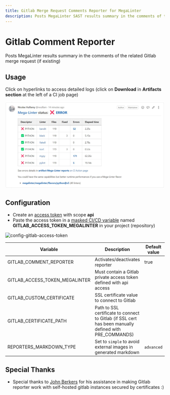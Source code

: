 ```yaml
---
title: Gitlab Merge Request Comments Reporter for MegaLinter
description: Posts MegaLinter SAST results summary in the comments of the related Gitlab Merge Request (if existing)
---
```

<!-- markdownlint-disable MD013 MD033 MD041 -->
# Gitlab Comment Reporter

Posts MegaLinter results summary in the comments of the related Gitlab merge request (if existing)

## Usage

Click on hyperlinks to access detailed logs (click on **Download** in **Artifacts section** at the left of a CI job page)

![Screenshot](../assets/images/GitlabCommentReporter.jpg)

## Configuration

- Create an [access token](https://docs.gitlab.com/ee/user/profile/personal_access_tokens.html#create-a-personal-access-token) with scope **api**
- Paste the access token in a [masked CI/CD variable](https://docs.gitlab.com/ee/ci/variables/#add-a-cicd-variable-to-a-project) named **GITLAB_ACCESS_TOKEN_MEGALINTER** in your project (repository)

![config-gitlab-access-token](https://user-images.githubusercontent.com/17500430/151674446-1bcb1420-d9aa-4ae1-aaae-dcf51afb36ab.gif)

| Variable                       | Description                                                                                            | Default value            |
|--------------------------------|--------------------------------------------------------------------------------------------------------|--------------------------|
| GITLAB_COMMENT_REPORTER        | Activates/deactivates reporter                                                                         | true                     |
| GITLAB_ACCESS_TOKEN_MEGALINTER | Must contain a Gitlab private access token defined with api access                                     | <!-- -->                 |
| GITLAB_CUSTOM_CERTIFICATE      | SSL certificate value to connect to Gitlab                                                             | <!-- -->                 |
| GITLAB_CERTIFICATE_PATH        | Path to SSL certificate to connect to Gitlab (if SSL cert has been manually defined with PRE_COMMANDS) | <!-- -->                 |
| REPORTERS_MARKDOWN_TYPE        | Set to `simple` to avoid external images in generated markdown                                         | `advanced`               |

## Special Thanks

- Special thanks to [John Berkers](https://github.com/jberkers42) for his assistance in making Gitlab reporter work with self-hosted gitlab instances secured by certificates :)